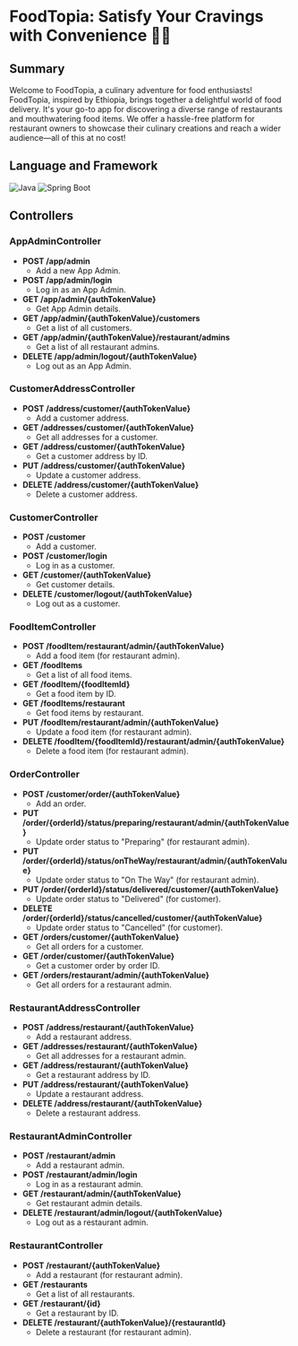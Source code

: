 # FoodTopia: Satisfy Your Cravings with Convenience 🍔🍕

## Summary
Welcome to FoodTopia, a culinary adventure for food enthusiasts! FoodTopia, inspired by Ethiopia, brings together a delightful world of food delivery. It's your go-to app for discovering a diverse range of restaurants and mouthwatering food items. We offer a hassle-free platform for restaurant owners to showcase their culinary creations and reach a wider audience—all of this at no cost!

## Language and Framework
![Java](https://img.shields.io/badge/Language-Java-green)
![Spring Boot](https://img.shields.io/badge/Framework-Spring%20Boot-brightgreen)

## Controllers
### AppAdminController
- **POST /app/admin**
  - Add a new App Admin.
- **POST /app/admin/login**
  - Log in as an App Admin.
- **GET /app/admin/{authTokenValue}**
  - Get App Admin details.
- **GET /app/admin/{authTokenValue}/customers**
  - Get a list of all customers.
- **GET /app/admin/{authTokenValue}/restaurant/admins**
  - Get a list of all restaurant admins.
- **DELETE /app/admin/logout/{authTokenValue}**
  - Log out as an App Admin.

### CustomerAddressController
- **POST /address/customer/{authTokenValue}**
  - Add a customer address.
- **GET /addresses/customer/{authTokenValue}**
  - Get all addresses for a customer.
- **GET /address/customer/{authTokenValue}**
  - Get a customer address by ID.
- **PUT /address/customer/{authTokenValue}**
  - Update a customer address.
- **DELETE /address/customer/{authTokenValue}**
  - Delete a customer address.

### CustomerController
- **POST /customer**
  - Add a customer.
- **POST /customer/login**
  - Log in as a customer.
- **GET /customer/{authTokenValue}**
  - Get customer details.
- **DELETE /customer/logout/{authTokenValue}**
  - Log out as a customer.

### FoodItemController
- **POST /foodItem/restaurant/admin/{authTokenValue}**
  - Add a food item (for restaurant admin).
- **GET /foodItems**
  - Get a list of all food items.
- **GET /foodItem/{foodItemId}**
  - Get a food item by ID.
- **GET /foodItems/restaurant**
  - Get food items by restaurant.
- **PUT /foodItem/restaurant/admin/{authTokenValue}**
  - Update a food item (for restaurant admin).
- **DELETE /foodItem/{foodItemId}/restaurant/admin/{authTokenValue}**
  - Delete a food item (for restaurant admin).

### OrderController
- **POST /customer/order/{authTokenValue}**
  - Add an order.
- **PUT /order/{orderId}/status/preparing/restaurant/admin/{authTokenValue}**
  - Update order status to "Preparing" (for restaurant admin).
- **PUT /order/{orderId}/status/onTheWay/restaurant/admin/{authTokenValue}**
  - Update order status to "On The Way" (for restaurant admin).
- **PUT /order/{orderId}/status/delivered/customer/{authTokenValue}**
  - Update order status to "Delivered" (for customer).
- **DELETE /order/{orderId}/status/cancelled/customer/{authTokenValue}**
  - Update order status to "Cancelled" (for customer).
- **GET /orders/customer/{authTokenValue}**
  - Get all orders for a customer.
- **GET /order/customer/{authTokenValue}**
  - Get a customer order by order ID.
- **GET /orders/restaurant/admin/{authTokenValue}**
  - Get all orders for a restaurant admin.

### RestaurantAddressController
- **POST /address/restaurant/{authTokenValue}**
  - Add a restaurant address.
- **GET /addresses/restaurant/{authTokenValue}**
  - Get all addresses for a restaurant admin.
- **GET /address/restaurant/{authTokenValue}**
  - Get a restaurant address by ID.
- **PUT /address/restaurant/{authTokenValue}**
  - Update a restaurant address.
- **DELETE /address/restaurant/{authTokenValue}**
  - Delete a restaurant address.

### RestaurantAdminController
- **POST /restaurant/admin**
  - Add a restaurant admin.
- **POST /restaurant/admin/login**
  - Log in as a restaurant admin.
- **GET /restaurant/admin/{authTokenValue}**
  - Get restaurant admin details.
- **DELETE /restaurant/admin/logout/{authTokenValue}**
  - Log out as a restaurant admin.

### RestaurantController
- **POST /restaurant/{authTokenValue}**
  - Add a restaurant (for restaurant admin).
- **GET /restaurants**
  - Get a list of all restaurants.
- **GET /restaurant/{id}**
  - Get a restaurant by ID.
- **DELETE /restaurant/{authTokenValue}/{restaurantId}**
  - Delete a restaurant (for restaurant admin).
